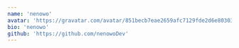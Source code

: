 ```yaml
---
name: 'nenowo'
avatar: 'https://gravatar.com/avatar/851becb7eae2659afc7129fde2d6e8030352817cb5980f047682a8a2cfff2b7b.webp?size=256'
bio: 'nenowo'
github: 'https://github.com/nenowoDev'
---
```

